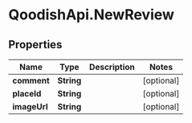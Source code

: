 # QoodishApi.NewReview

## Properties

Name | Type | Description | Notes
------------ | ------------- | ------------- | -------------
**comment** | **String** |  | [optional] 
**placeId** | **String** |  | [optional] 
**imageUrl** | **String** |  | [optional] 


